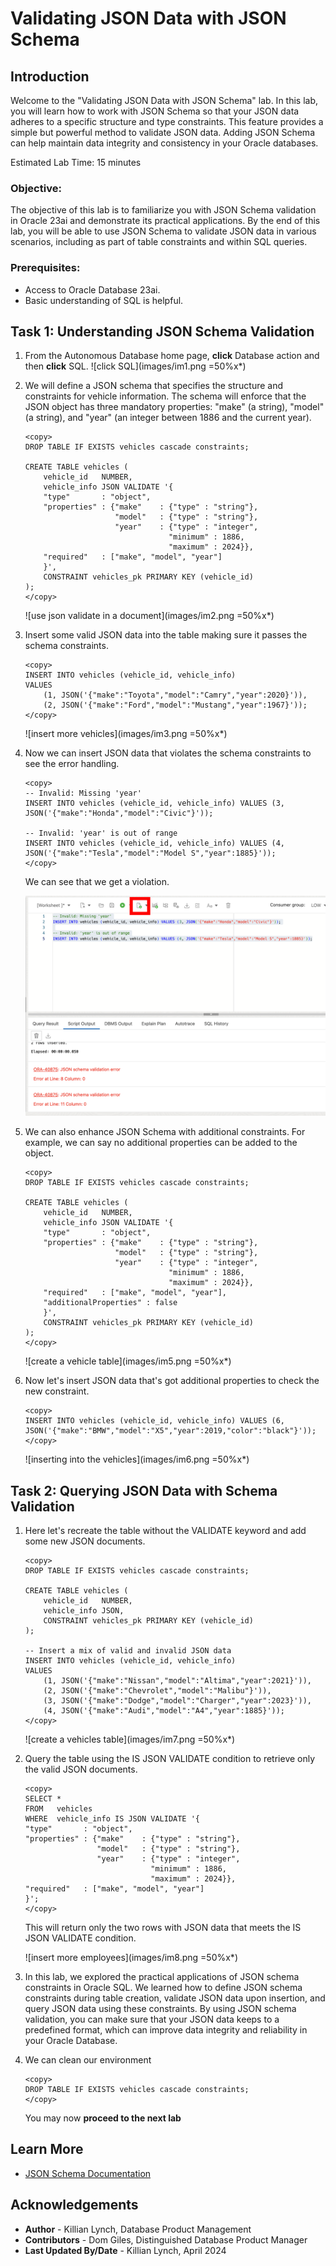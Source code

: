 # Validating JSON Data with JSON Schema

## Introduction

Welcome to the "Validating JSON Data with JSON Schema" lab. In this lab, you will learn how to work with JSON Schema so that your JSON data adheres to a specific structure and type constraints. This feature provides a simple but powerful method to validate JSON data. Adding JSON Schema can help maintain data integrity and consistency in your Oracle databases.

Estimated Lab Time: 15 minutes

### Objective:
The objective of this lab is to familiarize you with JSON Schema validation in Oracle 23ai and demonstrate its practical applications. By the end of this lab, you will be able to use JSON Schema to validate JSON data in various scenarios, including as part of table constraints and within SQL queries.

### Prerequisites:
- Access to Oracle Database 23ai.
- Basic understanding of SQL is helpful.

## Task 1: Understanding JSON Schema Validation

1. From the Autonomous Database home page, **click** Database action and then **click** SQL.
    ![click SQL](images/im1.png =50%x*)

2. We will define a JSON schema that specifies the structure and constraints for vehicle information. The schema will enforce that the JSON object has three mandatory properties: "make" (a string), "model" (a string), and "year" (an integer between 1886 and the current year).

    ```
    <copy>
    DROP TABLE IF EXISTS vehicles cascade constraints;

    CREATE TABLE vehicles (
        vehicle_id   NUMBER,
        vehicle_info JSON VALIDATE '{
        "type"       : "object",
        "properties" : {"make"    : {"type" : "string"},
                        "model"   : {"type" : "string"},
                        "year"    : {"type" : "integer",
                                    "minimum" : 1886,
                                    "maximum" : 2024}},
        "required"   : ["make", "model", "year"]
        }',
        CONSTRAINT vehicles_pk PRIMARY KEY (vehicle_id)
    );
    </copy>
    ```
    ![use json validate in a document](images/im2.png =50%x*)

3. Insert some valid JSON data into the table making sure it passes the schema constraints.

    ```
    <copy>
    INSERT INTO vehicles (vehicle_id, vehicle_info) 
    VALUES 
        (1, JSON('{"make":"Toyota","model":"Camry","year":2020}')),
        (2, JSON('{"make":"Ford","model":"Mustang","year":1967}'));
    </copy>
    ```

    ![insert more vehicles](images/im3.png =50%x*)

4. Now we can insert JSON data that violates the schema constraints to see the error handling.

    ```
    <copy>
    -- Invalid: Missing 'year'
    INSERT INTO vehicles (vehicle_id, vehicle_info) VALUES (3, JSON('{"make":"Honda","model":"Civic"}'));

    -- Invalid: 'year' is out of range
    INSERT INTO vehicles (vehicle_id, vehicle_info) VALUES (4, JSON('{"make":"Tesla","model":"Model S","year":1885}'));
    </copy>
    ```
    We can see that we get a violation.

    ![get an error for the json](images/im4.png " ")

5. We can also enhance JSON Schema with additional constraints. For example, we can say no additional properties can be added to the object.

    ```
    <copy>
    DROP TABLE IF EXISTS vehicles cascade constraints;

    CREATE TABLE vehicles (
        vehicle_id   NUMBER,
        vehicle_info JSON VALIDATE '{
        "type"       : "object",
        "properties" : {"make"    : {"type" : "string"},
                        "model"   : {"type" : "string"},
                        "year"    : {"type" : "integer",
                                    "minimum" : 1886,
                                    "maximum" : 2024}},
        "required"   : ["make", "model", "year"],
        "additionalProperties" : false
        }',
        CONSTRAINT vehicles_pk PRIMARY KEY (vehicle_id)
    );
    </copy>
    ```

    ![create a vehicle table](images/im5.png =50%x*)

6. Now let's insert JSON data that's got additional properties to check the new constraint.

    ```
    <copy>
    INSERT INTO vehicles (vehicle_id, vehicle_info) VALUES (6, JSON('{"make":"BMW","model":"X5","year":2019,"color":"black"}'));
    </copy>
    ```


    ![inserting into the vehicles](images/im6.png =50%x*)

## Task 2: Querying JSON Data with Schema Validation

1. Here let's recreate the table without the VALIDATE keyword and add some new JSON documents.
    ```
    <copy>
    DROP TABLE IF EXISTS vehicles cascade constraints;

    CREATE TABLE vehicles (
        vehicle_id   NUMBER,
        vehicle_info JSON,
        CONSTRAINT vehicles_pk PRIMARY KEY (vehicle_id)
    );

    -- Insert a mix of valid and invalid JSON data
    INSERT INTO vehicles (vehicle_id, vehicle_info) 
    VALUES 
        (1, JSON('{"make":"Nissan","model":"Altima","year":2021}')),
        (2, JSON('{"make":"Chevrolet","model":"Malibu"}')),
        (3, JSON('{"make":"Dodge","model":"Charger","year":2023}')),
        (4, JSON('{"make":"Audi","model":"A4","year":1885}'));
    </copy>
    ```
        
    ![create a vehicles table](images/im7.png =50%x*)


2. Query the table using the IS JSON VALIDATE condition to retrieve only the valid JSON documents.
    ```
    <copy>
    SELECT *
    FROM   vehicles
    WHERE  vehicle_info IS JSON VALIDATE '{
    "type"       : "object",
    "properties" : {"make"    : {"type" : "string"},
                    "model"   : {"type" : "string"},
                    "year"    : {"type" : "integer",
                                "minimum" : 1886,
                                "maximum" : 2024}},
    "required"   : ["make", "model", "year"]
    }';
    </copy>
    ```

    This will return only the two rows with JSON data that meets the IS JSON VALIDATE condition.

    ![insert more employees](images/im8.png =50%x*)


3. In this lab, we explored the practical applications of JSON schema constraints in Oracle SQL. We learned how to define JSON schema constraints during table creation, validate JSON data upon insertion, and query JSON data using these constraints. By using JSON schema validation, you can make sure that your JSON data keeps to a predefined format, which can improve data integrity and reliability in your Oracle Database.

4. We can clean our environment
    ```
    <copy>
    DROP TABLE IF EXISTS vehicles cascade constraints;
    </copy>
    ```
    You may now **proceed to the next lab**

## Learn More

* [JSON Schema Documentation](https://docs.oracle.com/en/database/oracle/oracle-database/23/adjsn/json-schema.html)

## Acknowledgements
* **Author** - Killian Lynch, Database Product Management
* **Contributors** - Dom Giles, Distinguished Database Product Manager
* **Last Updated By/Date** - Killian Lynch, April 2024
